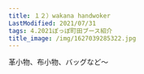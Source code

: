 ```yaml
---
title: １２）wakana handwoker
LastModified: 2021/07/31
tags: 4.2021ぽっぽ町田ブース紹介
title_image: /img/1627039285322.jpg
---
```

革小物、布小物、バッグなど～